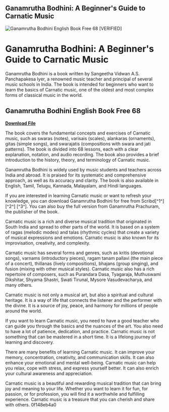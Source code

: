 ## Ganamrutha Bodhini: A Beginner's Guide to Carnatic Music

 
![Ganamrutha Bodhini English Book Free 68 \[VERIFIED\]](https://encrypted-tbn1.gstatic.com/images?q=tbn:ANd9GcSwXQGPsT1-Zd6WedFdV_d40-ULTxjy4z0v3FEnBK278-WtF-0esbxwsx76)

 
# Ganamrutha Bodhini: A Beginner's Guide to Carnatic Music
 
Ganamrutha Bodhini is a book written by Sangeetha Vidwan A.S. Panchapakesa Iyer, a renowned music teacher and principal of several music schools in India. The book is intended for beginners who want to learn the basics of Carnatic music, one of the oldest and most complex forms of classical music in the world.
 
## Ganamrutha Bodhini English Book Free 68


[**Download File**](https://www.google.com/url?q=https%3A%2F%2Furluss.com%2F2tKUE3&sa=D&sntz=1&usg=AOvVaw1oKKxLAcE7bNw8m9vKj5zb)

 
The book covers the fundamental concepts and exercises of Carnatic music, such as swaras (notes), varisais (scales), alankaras (ornaments), gitas (simple songs), and swarajatis (compositions with swara and jati patterns). The book is divided into 68 lessons, each with a clear explanation, notation, and audio recording. The book also provides a brief introduction to the history, theory, and terminology of Carnatic music.
 
Ganamrutha Bodhini is widely used by music students and teachers across India and abroad. It is praised for its systematic and comprehensive approach, as well as its accuracy and clarity. The book is also available in English, Tamil, Telugu, Kannada, Malayalam, and Hindi languages.
 
If you are interested in learning Carnatic music or want to refresh your knowledge, you can download Ganamrutha Bodhini for free from Scribd[^1^] [^2^] [^3^]. You can also buy the full version from Ganamrutha Prachuram, the publisher of the book.
  
Carnatic music is a rich and diverse musical tradition that originated in South India and spread to other parts of the world. It is based on a system of ragas (melodic modes) and talas (rhythmic cycles) that create a variety of musical expressions and emotions. Carnatic music is also known for its improvisation, creativity, and complexity.
 
Carnatic music has several forms and genres, such as kritis (devotional songs), varnams (introductory pieces), ragam tanam pallavi (the main piece of a concert), thillanas (lively compositions), bhajans (group singing), and fusion (mixing with other musical styles). Carnatic music also has a rich repertoire of composers, such as Purandara Dasa, Tyagaraja, Muthuswami Dikshitar, Shyama Shastri, Swati Tirunal, Mysore Vasudevacharya, and many others.
 
Carnatic music is not only a musical art, but also a spiritual and cultural heritage. It is a way of life that connects the listener and the performer with the divine. It is a source of joy, peace, and harmony for millions of people around the world.
  
If you want to learn Carnatic music, you need to have a good teacher who can guide you through the basics and the nuances of the art. You also need to have a lot of patience, dedication, and practice. Carnatic music is not something that can be mastered in a short time. It is a lifelong journey of learning and discovery.
 
There are many benefits of learning Carnatic music. It can improve your memory, concentration, creativity, and communication skills. It can also enhance your emotional and mental well-being. Carnatic music can help you relax, cope with stress, and express yourself better. It can also enrich your cultural awareness and appreciation.
 
Carnatic music is a beautiful and rewarding musical tradition that can bring joy and meaning to your life. Whether you want to learn it for fun, for passion, or for profession, you will find it a worthwhile and fulfilling experience. Carnatic music is a treasure that you can cherish and share with others.
 0f148eb4a0
